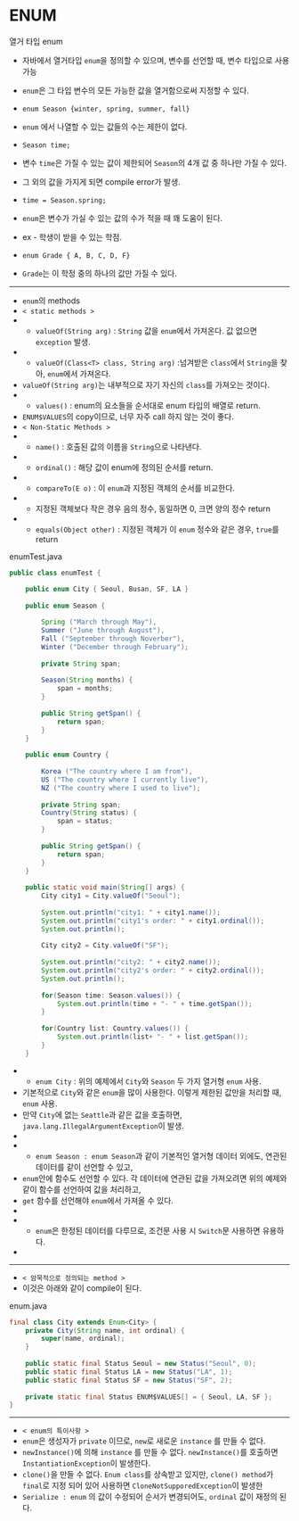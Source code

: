 # ENUM

열거 타입 enum
 * 자바에서 열거타입 ```enum```을 정의할 수 있으며, 변수를 선언할 때, 변수 타입으로 사용 가능
 * ```enum```은 그 타입 변수의 모든 가능한 값을 열거함으로써 지정할 수 있다.
 
 * ```enum Season {winter, spring, summer, fall}```
 * ```enum``` 에서 나열할 수 있는 값들의 수는 제한이 없다.
 
 * ```Season time;```
 * 변수 ```time```은 가질 수 있는 값이 제한되어 ```Season```의 4개 값 중 하나만 가질 수 있다.
 * 그 외의 값을 가지게 되면 compile error가 발생.
 
 * ```time = Season.spring;```
 * ```enum```은 변수가 가실 수 있는 값의 수가 적을 때 꽤 도움이 된다.
 * ex - 학생이 받을 수 있는 학점.
 * ```enum Grade { A, B, C, D, F}```
 * ```Grade```는 이 학정 중의 하나의 값만 가질 수 있다.
 
 -------------

 * ```enum```의 methods
 * ```< static methods >```
 * - ```valueOf(String arg)``` : ```String``` 값을 ```enum```에서 가져온다. 값 없으면 ```exception``` 발생.
 * - ```valueOf(Class<T> class, String arg)``` :넘겨받은 ```class```에서 ```String```을 찾아, ```enum```에서 가져온다.
 *   ```valueOf(String arg)```는 내부적으로 자기 자신의 ```class```를 가져오는 것이다.
 * - ```values()``` : enum의 요소들을 순서대로 enum 타입의 배열로 return.
 *	 ```ENUM$VALUES```의 copy이므로, 너무 자주 call 하지 않는 것이 좋다.
 * ```< Non-Static Methods >```
 * - ```name()``` : 호출된 값의 이름을 ```String```으로 나타낸다.
 * - ```ordinal()``` : 해당 값이 enum에 정의된 순서를 return.
 * - ```compareTo(E o)``` : 이 ```enum```과 지정된 객체의 순서를 비교한다.
 * - 지정된 객체보다 작은 경우 음의 정수, 동일하면 0, 크면 양의 정수 return
 * - ```equals(Object other)``` : 지정된 객체가 이 ```enum``` 정수와 같은 경우, ```true```를 return
 



enumTest.java
```java
public class enumTest {

	public enum City { Seoul, Busan, SF, LA }
	
	public enum Season {
		
		Spring ("March through May"),
		Summer ("June through August"),
		Fall ("September through Noverber"),
		Winter ("December through February");
		
		private String span;
		
		Season(String months) {
			span = months;
		}
		
		public String getSpan() {
			return span;
		}
	}
	
	public enum Country {
		
		Korea ("The country where I am from"),
		US ("The country where I currently live"),
		NZ ("The country where I used to live");
		
		private String span;
		Country(String status) {
			span = status;
		}
		
		public String getSpan() {
			return span;
		}
	}
	
	public static void main(String[] args) {
		City city1 = City.valueOf("Seoul");
		
		System.out.println("city1: " + city1.name());
		System.out.println("city1's order: " + city1.ordinal());
		System.out.println();
		
		City city2 = City.valueOf("SF");
		
		System.out.println("city2: " + city2.name());
		System.out.println("city2's order: " + city2.ordinal());
		System.out.println();
		
		for(Season time: Season.values()) {
			System.out.println(time + "- " + time.getSpan());
		}
		
		for(Country list: Country.values()) {
			System.out.println(list+ "- " + list.getSpan());
		}
	}
```


 * - ```enum City``` : 위의 예제에서 ```City```와 ```Season``` 두 가지 열거형 ```enum``` 사용.
 * 기본적으로 ```City```와 같은 ```enum```을 많이 사용한다. 이렇게 제한된 값만을 처리할 때, ```enum``` 사용.
 * 만약 ```City```에 없는 ```Seattle```과 같은 값을 호출하면, ```java.lang.IllegalArgumentException```이 발생.
 * 
 * - ```enum Season : enum Season```과 같이 기본적인 열거형 데이터 외에도, 연관된 데이터를 같이 선언할 수 있고,
 * ```enum```안에 함수도 선언할 수 있다. 각 데이터에 연관된 값을 가져오려면 위의 예제와 같이 함수를 선언하여 값을 처리하고,
 * ```get``` 함수를 선언해야 ```enum```에서 가져올 수 있다.
 * 
 * - ```enum```은 한정된 데이터를 다루므로, 조건문 사용 시 ```Switch```문 사용하면 유용하다.
 *
----------------------
 * ```< 암묵적으로 정의되는 method >```
 * 이것은 아래와 같이 compile이 된다.
 

enum.java
```java
final class City extends Enum<City> {
	private City(String name, int ordinal) {
		super(name, ordinal);
	}
	
	public static final Status Seoul = new Status("Seoul", 0);
	public static final Status LA = new Status("LA", 1);
	public static final Status SF = new Status("SF", 2);
	
	private static final Status ENUM$VALUES[] = { Seoul, LA, SF };
}
```
-------------------
 * ```< enum의 특이사항 >```
 * ```enum```은 생성자가 ```private``` 이므로, ```new```로 새로운 ```instance``` 를 만들 수 없다.
 * ```newInstance()```에 의해 ```instance``` 를 만들 수 없다. ```newInstance()```를 호출하면 ```InstantiationException```이 발생한다.
 * ```clone()```을 만들 수 없다. ```Enum class```를 상속받고 있지만, ```clone() method```가 ```final```로 지정 되어 있어 사용하면 ```CloneNotSupporedException```이 발생한
 * ```Serialize : enum``` 의 값이 수정되어 순서가 변경되어도, ```ordinal``` 값이 재정의 된다. 
